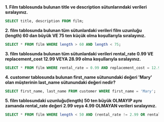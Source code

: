 
**1. Film tablosunda bulunan title ve description sütunlarındaki verileri sıralayınız.**

```sql
SELECT title, description FROM film;
```

**2. film tablosunda bulunan tüm sütunlardaki verileri film uzunluğu (length) 60 dan büyük VE 75 ten küçük olma koşullarıyla sıralayınız.**

```sql
SELECT * FROM film WHERE length > 60 AND length < 75;
```

**3. film tablosunda bulunan tüm sütunlardaki verileri rental_rate 0.99 VE replacement_cost 12.99 VEYA 28.99 olma koşullarıyla sıralayınız.**

```sql
SELECT * FROM film WHERE rental_rate = 0.99 AND replacement_cost = 12.99 OR replacement_cost = 28.99;
```

**4. customer tablosunda bulunan first_name sütunundaki değeri 'Mary' olan müşterinin last_name sütunundaki değeri nedir?**

```sql
SELECT first_name, last_name FROM customer WHERE first_name = 'Mary';
```

**5. film tablosundaki uzunluğu(length) 50 ten büyük OLMAYIP aynı zamanda rental_rate değeri 2.99 veya 4.99 OLMAYAN verileri sıralayınız.**

```sql
SELECT * FROM film WHERE length < 50 AND (rental_rate != 2.99 OR rental_rate != 4.99)
```
